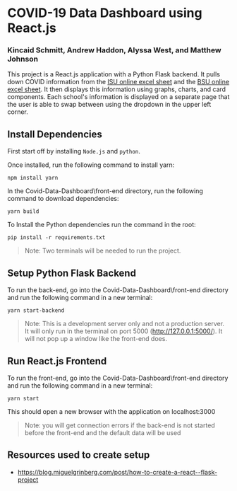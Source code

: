 # COVID-19 Data Dashboard using React.js
### Kincaid Schmitt, Andrew Haddon, Alyssa West, and Matthew Johnson

This project is a React.js application with a Python Flask backend. It pulls down COVID information from the [ISU online excel sheet](https://docs.google.com/spreadsheets/d/1aWRYSUrerFhXM0peQFLsHerHhWF1ZvFTtbfUyPN2kpA/edit#gid=945251250) and the [BSU online excel sheet](https://docs.google.com/spreadsheets/d/17BspZPppmoADS2fwmwoPjHzZPLo_q_4gi9VPyEQQX2M/edit#gid=0). It then displays this information using graphs, charts, and card components. Each school's information is displayed on a separate page that the user is able to swap between using the dropdown in the upper left corner.

## Install Dependencies

First start off by installing `Node.js` and `python`.

Once installed, run the following command to install yarn:
```
npm install yarn
```

In the Covid-Data-Dashboard\front-end directory, run the following command to download dependencies:

```
yarn build
```

To Install the Python dependencies run the command in the root:
```
pip install -r requirements.txt
```
> Note: Two terminals will be needed to run the project.

## Setup Python Flask Backend

To run the back-end, go into the Covid-Data-Dashboard\front-end directory and run the following command in a new terminal:

```
yarn start-backend
```

> Note: This is a development server only and not a production server. It will only run in the terminal on port 5000 (http://127.0.0.1:5000/). It will not pop up a window like the front-end does.

## Run React.js Frontend

To run the front-end, go into the Covid-Data-Dashboard\front-end directory and run the following command in a new terminal:

```
yarn start
```

This should open a new browser with the application on localhost:3000

> Note: you will get connection errors if the back-end is not started before the front-end and the default data will be used 

## Resources used to create setup

- https://blog.miguelgrinberg.com/post/how-to-create-a-react--flask-project